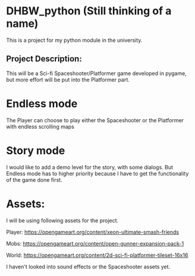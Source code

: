 # DHBW_python (Still thinking of a name)

This is a project for my python module in the university.

## Project Description:
This will be a Sci-fi Spaceshooter/Platformer game developed in pygame, but more effort will be put into the Platformer part.

# Endless mode
The Player can choose to play either the Spaceshooter or the Platformer with endless scrolling maps

# Story mode
I would like to add a demo level for the story, with some dialogs.
But Endless mode has to higher priority because I have to get the functionality of the game done first.

# Assets:
I will be using following assets for the project.

Player: https://opengameart.org/content/xeon-ultimate-smash-friends

Mobs: https://opengameart.org/content/open-gunner-expansion-pack-1

World: https://opengameart.org/content/2d-sci-fi-platformer-tileset-16x16


I haven't looked into sound effects or the Spaceshooter assets yet.


